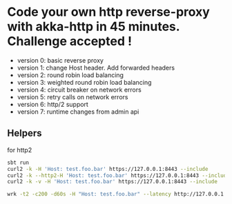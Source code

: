 # Code your own http reverse-proxy with akka-http in 45 minutes. Challenge accepted !

* version 0: basic reverse proxy
* version 1: change Host header. Add forwarded headers
* version 2: round robin load balancing
* version 3: weighted round robin load balancing
* version 4: circuit breaker on network errors
* version 5: retry calls on network errors
* version 6: http/2 support
* version 7: runtime changes from admin api

## Helpers

for http2

```sh
sbt run
curl2 -k -H 'Host: test.foo.bar' https://127.0.0.1:8443 --include
curl2 -k --http2-H 'Host: test.foo.bar' https://127.0.0.1:8443 --include
curl2 -k -v -H 'Host: test.foo.bar' https://127.0.0.1:8443 --include
```

```sh
wrk -t2 -c200 -d60s -H "Host: test.foo.bar" --latency http://127.0.0.1:8080/
```